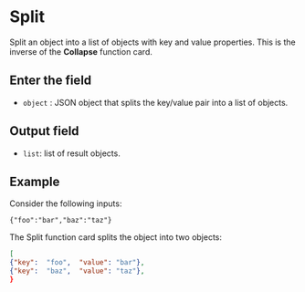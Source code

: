 # Split

Split an object into a list of objects with key and value properties. This is the inverse of the <strong>Collapse</strong> function card.

## Enter the field

- `object` : JSON object that splits the key/value pair into a list of objects.

## Output field

- `list`: list of result objects.

## Example

Consider the following inputs:

`{"foo":"bar","baz":"taz"}`

The Split function card splits the object into two objects:

```json
[
{"key":  "foo",  "value": "bar"},
{"key":  "baz",  "value": "taz"},
}
```
